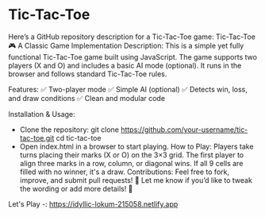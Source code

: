 # Tic-Tac-Toe
Here’s a GitHub repository description for a Tic-Tac-Toe game: Tic-Tac-Toe 🎮  A Classic Game Implementation Description: This is a simple yet fully functional Tic-Tac-Toe game built using JavaScript. The game supports two players (X and O) and includes a basic AI mode (optional). It runs in the browser and follows standard Tic-Tac-Toe rules.

Features:
✅ Two-player mode
✅ Simple AI (optional)
✅ Detects win, loss, and draw conditions
✅ Clean and modular code

Installation & Usage:
- Clone the repository:
git clone https://github.com/your-username/tic-tac-toe.git
cd tic-tac-toe
- Open index.html in a browser to start playing.
How to Play:
Players take turns placing their marks (X or O) on the 3×3 grid. The first player to align three marks in a row, column, or diagonal wins. If all 9 cells are filled with no winner, it's a draw.
Contributions:
Feel free to fork, improve, and submit pull requests! 🎉
Let me know if you’d like to tweak the wording or add more details! 🚀

Let's Play -: https://idyllic-lokum-215058.netlify.app
